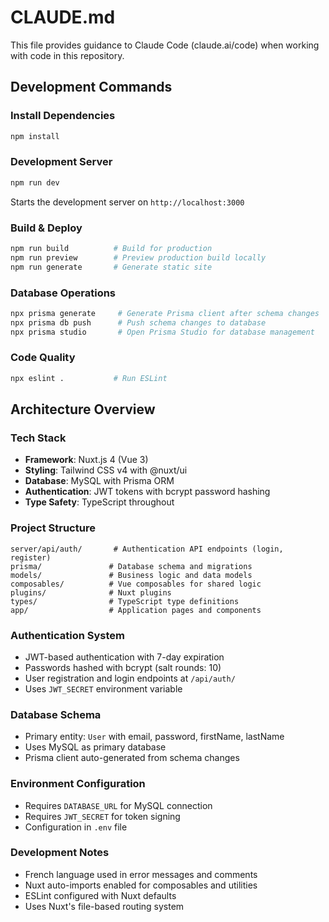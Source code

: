 # CLAUDE.md

This file provides guidance to Claude Code (claude.ai/code) when working with code in this repository.

## Development Commands

### Install Dependencies
```bash
npm install
```

### Development Server
```bash
npm run dev
```
Starts the development server on `http://localhost:3000`

### Build & Deploy
```bash
npm run build          # Build for production
npm run preview        # Preview production build locally
npm run generate       # Generate static site
```

### Database Operations
```bash
npx prisma generate     # Generate Prisma client after schema changes
npx prisma db push      # Push schema changes to database
npx prisma studio       # Open Prisma Studio for database management
```

### Code Quality
```bash
npx eslint .           # Run ESLint
```

## Architecture Overview

### Tech Stack
- **Framework**: Nuxt.js 4 (Vue 3)
- **Styling**: Tailwind CSS v4 with @nuxt/ui
- **Database**: MySQL with Prisma ORM
- **Authentication**: JWT tokens with bcrypt password hashing
- **Type Safety**: TypeScript throughout

### Project Structure
```
server/api/auth/       # Authentication API endpoints (login, register)
prisma/               # Database schema and migrations
models/               # Business logic and data models
composables/          # Vue composables for shared logic
plugins/              # Nuxt plugins
types/                # TypeScript type definitions
app/                  # Application pages and components
```

### Authentication System
- JWT-based authentication with 7-day expiration
- Passwords hashed with bcrypt (salt rounds: 10)
- User registration and login endpoints at `/api/auth/`
- Uses `JWT_SECRET` environment variable

### Database Schema
- Primary entity: `User` with email, password, firstName, lastName
- Uses MySQL as primary database
- Prisma client auto-generated from schema changes

### Environment Configuration
- Requires `DATABASE_URL` for MySQL connection
- Requires `JWT_SECRET` for token signing
- Configuration in `.env` file

### Development Notes
- French language used in error messages and comments
- Nuxt auto-imports enabled for composables and utilities
- ESLint configured with Nuxt defaults
- Uses Nuxt's file-based routing system